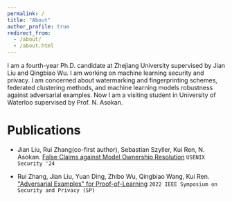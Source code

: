 ```yaml
---
permalink: /
title: "About"
author_profile: true
redirect_from: 
  - /about/
  - /about.html
---
```


I am a fourth-year Ph.D. candidate at Zhejiang University supervised by Jian Liu and Qingbiao Wu. I am working on machine learning security and privacy. I am concerned about watermarking and fingerprinting schemes, federated clustering methods, and machine learning models robustness against adversarial examples. Now I am a visiting student in University of Waterloo supervised by Prof. N. Asokan.



Publications
======
- Jian Liu, Rui Zhang(co-first author), Sebastian Szyller, Kui Ren, N. Asokan. [False Claims against Model Ownership Resolution](https://arxiv.org/abs/2304.06607)  `USENIX Security '24`

- Rui Zhang, Jian Liu, Yuan Ding, Zhibo Wu, Qingbiao Wang, Kui Ren. ["Adversarial Examples" for Proof-of-Learning](https://arxiv.org/abs/2108.09454)  `2022 IEEE Symposium on Security and Privacy (SP)`



